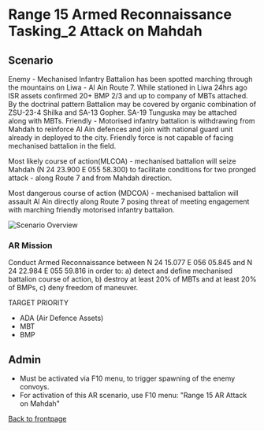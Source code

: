 # Range 15 Armed Reconnaissance Tasking_2 Attack on Mahdah

## Scenario
Enemy - Mechanised Infantry Battalion has been spotted marching through the mountains on Liwa - Al Ain Route 7. While stationed in Liwa 24hrs ago ISR assets confirmed 20+ BMP 2/3 and up to company of MBTs attached. By the doctrinal pattern Battalion may be covered by organic combination of ZSU-23-4 Shilka and SA-13 Gopher. SA-19 Tunguska may be attached along with MBTs.
Friendly - Motorised infantry battalion is withdrawing from Mahdah to reinforce Al Ain defences and join with national guard unit already in deployed to the city.
Friendly force is not capable of facing mechanised battalion in the field.

Most likely course of action(MLCOA) - mechanised battalion will seize Mahdah (N 24 23.900 E 055 58.300) to facilitate conditions for two pronged attack - along Route 7 and from Mahdah direction.

Most dangerous course of action (MDCOA) - mechanised battalion will assault Al Ain directly along Route 7 posing threat of meeting engagement with marching friendly motorised infantry battalion.


![Scenario Overview](/ATRM_Brief/Pictures/Range15_AR_2.JPG)


### AR Mission
Conduct Armed Reconnaissance between N 24 15.077 E 056 05.845 and N 24 22.984 E 055 59.816 in order to:
a) detect and define mechanised battalion course of action,
b) destroy at least 20% of MBTs and at least 20% of BMPs,
c) deny freedom of maneuver.

TARGET PRIORITY

- ADA (Air Defence Assets)
- MBT
- BMP


## Admin
- Must be activated via F10 menu, to trigger spawning of the enemy convoys.
- For activation of this AR scenario, use F10 menu: "Range 15 AR Attack on Mahdah"


[Back to frontpage](https://132nd-vwing.github.io/ATRM_Brief/)
